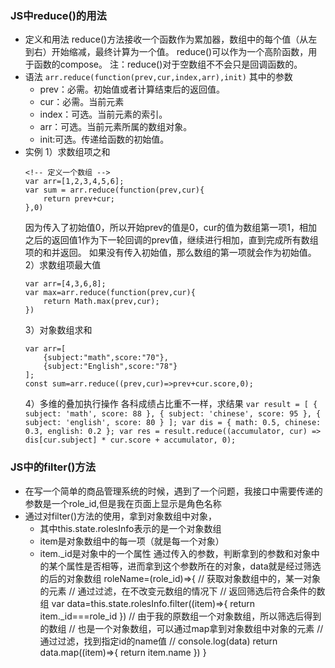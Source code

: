 ### JS中reduce()的用法
+ 定义和用法
    reduce()方法接收一个函数作为累加器，数组中的每个值（从左到右）开始缩减，最终计算为一个值。
    reduce()可以作为一个高阶函数，用于函数的compose。
    注：reduce()对于空数组不不会只是回调函数的。
+ 语法
`arr.reduce(function(prev,cur,index,arr),init)`
  其中的参数
  + prev：必需。初始值或者计算结束后的返回值。
  + cur：必需。当前元素
  + index：可选。当前元素的索引。
  + arr：可选。当前元素所属的数组对象。
  + init:可选。传递给函数的初始值。
+ 实例
    1）求数组项之和
    ```
    <!-- 定义一个数组 -->
    var arr=[1,2,3,4,5,6];
    var sum = arr.reduce(function(prev,cur){
        return prev+cur;
    },0)
    ```
    因为传入了初始值0，所以开始prev的值是0，cur的值为数组第一项1，相加之后的返回值1作为下一轮回调的prev值，继续进行相加，直到完成所有数组项的和并返回。
    如果没有传入初始值，那么数组的第一项就会作为初始值。
    2）求数组项最大值
    ```
    var arr=[4,3,6,8];
    var max=arr.reduce(function(prev,cur){
        return Math.max(prev,cur);
    })

    ```
    3）对象数组求和
    ```
    var arr=[
        {subject:"math",score:"70"},
        {subject:"English",score:"78"}
    ];
    const sum=arr.reduce((prev,cur)=>prev+cur.score,0);
    ```
    4）多维的叠加执行操作
        各科成绩占比重不一样，求结果
        ```
        var result = [
          { subject: 'math', score: 88 },
          { subject: 'chinese', score: 95 },
          { subject: 'english', score: 80 }
        ];
        var dis = {
            math: 0.5,
            chinese: 0.3,
            english: 0.2
        };
        var res = result.reduce((accumulator, cur) => dis[cur.subject] * cur.score + accumulator, 0);
        ```
### JS中的filter()方法
+ 在写一个简单的商品管理系统的时候，遇到了一个问题，我接口中需要传递的参数是一个role_id,但是我在页面上显示是角色名称
+ 通过对filter()方法的使用，拿到对象数组中对象，
  + 其中this.state.rolesInfo表示的是一个对象数组
  + item是对象数组中的每一项（就是每一个对象）
  + item._id是对象中的一个属性
  通过传入的参数，判断拿到的参数和对象中的某个属性是否相等，进而拿到这个参数所在的对象，data就是经过筛选的后的对象数组
    roleName=(role_id)=>{
        // 获取对象数组中的，某一对象的元素
        // 通过过滤，在不改变元数组的情况下
        // 返回筛选后符合条件的数组
        var data=this.state.rolesInfo.filter((item)=>{
            return  item._id===role_id
        })
        // 由于我的原数组一个对象数组，所以筛选后得到的数组
        // 也是一个对象数组，可以通过map拿到对象数组中对象的元素
        // 通过过滤，找到指定id的name值
        // console.log(data)
      return data.map((item)=>{
           return item.name
       })
    }
